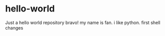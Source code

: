 # hello-world
Just a hello world repository
bravo! my name is fan. i like python.
first shell changes

